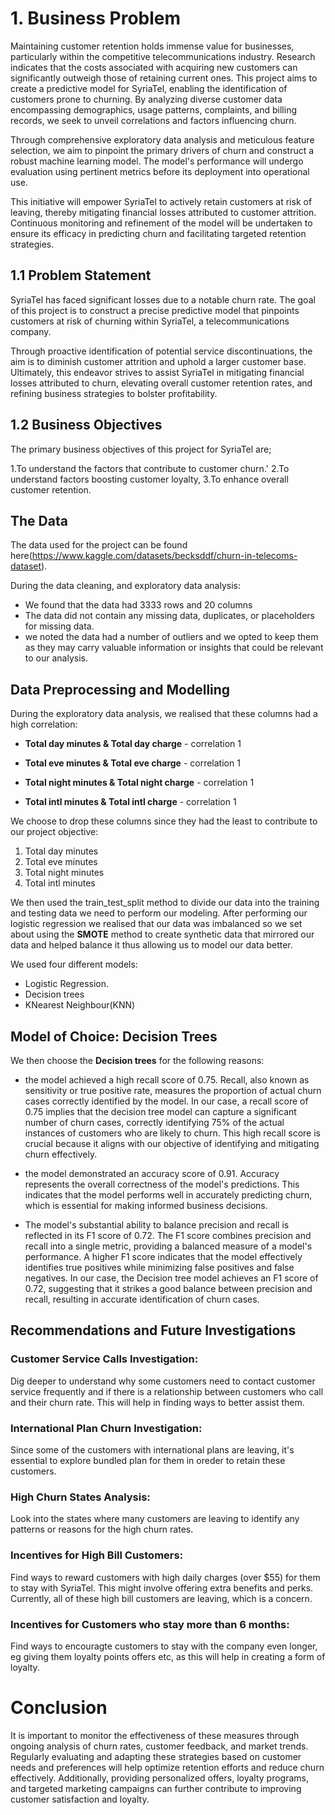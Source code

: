 # 1. Business Problem
Maintaining customer retention holds immense value for businesses, particularly within the competitive telecommunications industry. Research indicates that the costs associated with acquiring new customers can significantly outweigh those of retaining current ones. This project aims to create a predictive model for SyriaTel, enabling the identification of customers prone to churning. By analyzing diverse customer data encompassing demographics, usage patterns, complaints, and billing records, we seek to unveil correlations and factors influencing churn.

Through comprehensive exploratory data analysis and meticulous feature selection, we aim to pinpoint the primary drivers of churn and construct a robust machine learning model. The model's performance will undergo evaluation using pertinent metrics before its deployment into operational use.

This initiative will empower SyriaTel to actively retain customers at risk of leaving, thereby mitigating financial losses attributed to customer attrition. Continuous monitoring and refinement of the model will be undertaken to ensure its efficacy in predicting churn and facilitating targeted retention strategies.

## 1.1 Problem Statement
SyriaTel has faced significant losses due to a notable churn rate. The goal of this project is to construct a precise predictive model that pinpoints customers at risk of churning within SyriaTel, a telecommunications company.

Through proactive identification of potential service discontinuations, the aim is to diminish customer attrition and uphold a larger customer base. Ultimately, this endeavor strives to assist SyriaTel in mitigating financial losses attributed to churn, elevating overall customer retention rates, and refining business strategies to bolster profitability.

## 1.2 Business Objectives
The primary business objectives of this project for SyriaTel are;

1.To understand the factors that contribute to customer churn.'
2.To understand factors boosting customer loyalty,
3.To enhance overall customer retention.

## The Data
The data used for the project can be found here(https://www.kaggle.com/datasets/becksddf/churn-in-telecoms-dataset).

During the data cleaning, and exploratory data analysis:
* We found that the data had 3333 rows and 20 columns
* The data did not contain any missing data, duplicates, or placeholders for missing data.
* we noted the data had a number of outliers and we opted to keep them as they may carry valuable information or insights that could be relevant to our analysis.


## Data Preprocessing and Modelling
During the exploratory data analysis, we realised that these columns had a high correlation:

* **Total day minutes & Total day charge** - correlation 1 

* **Total eve minutes & Total eve charge** - correlation 1 

* **Total night minutes & Total night charge** - correlation 1

* **Total intl minutes & Total intl charge** - correlation 1 

We choose to drop these columns since they had the least to contribute to our project objective:

1. Total day minutes 
2. Total eve minutes 
3. Total night minutes 
4. Total intl minutes 

We then used the train_test_split method to divide our data into the training and testing data we need to perform our modeling.
After performing our logistic regression we realised that our data was imbalanced so we set about using the **SMOTE** method to create synthetic data that mirrored our data and helped balance it thus allowing us to model our data better.

We used four different models:
* Logistic Regression.
* Decision trees
* KNearest Neighbour(KNN)
  
## Model of Choice: Decision Trees
We then choose the **Decision trees** for the following reasons:

* the model achieved a high recall score of 0.75. Recall, also known as sensitivity or true positive rate, measures the proportion of actual churn cases correctly identified by the model. In our case, a recall score of 0.75 implies that the decision tree model can capture a significant number of churn cases, correctly identifying 75% of the actual instances of customers who are likely to churn. This high recall score is crucial because it aligns with our objective of identifying and mitigating churn effectively.

* the model demonstrated an accuracy score of 0.91. Accuracy represents the overall correctness of the model's predictions. This indicates that the model performs well in accurately predicting churn, which is essential for making informed business decisions.

 * The model's substantial ability to balance precision and recall is reflected in its F1 score of 0.72. The F1 score combines precision and recall into a single metric, providing a balanced measure of a model's performance. A higher F1 score indicates that the model effectively identifies true positives while minimizing false positives and false negatives. In our case, the Decision tree model achieves an F1 score of 0.72, suggesting that it strikes a good balance between precision and recall, resulting in accurate identification of churn cases.
  


 ## Recommendations and Future Investigations
 
### Customer Service Calls Investigation:
Dig deeper to understand why some customers need to contact customer service frequently and if there is a relationship between customers who call and their churn rate. This will help in finding ways to better assist them.

### International Plan Churn Investigation:
Since some of the customers with international plans are leaving, it's essential to explore bundled plan for them in oreder to retain these customers.

### High Churn States Analysis:
Look into the states where many customers are leaving to identify any patterns or reasons for the high churn rates.

### Incentives for High Bill Customers:
Find ways to reward customers with high daily charges (over $55) for them to stay with SyriaTel. This might involve offering extra benefits and perks. Currently, all of these high bill customers are leaving, which is a concern.

### Incentives for Customers who stay more than 6 months:
Find ways to encouragte customers to stay with the company even longer, eg giving them loyalty points offers etc, as this will help in creating a form of loyalty.

# Conclusion

It is important to monitor the effectiveness of these measures through ongoing analysis of churn rates, customer feedback, and market trends. Regularly evaluating and adapting these strategies based on customer needs and preferences will help optimize retention efforts and reduce churn effectively. Additionally, providing personalized offers, loyalty programs, and targeted marketing campaigns can further contribute to improving customer satisfaction and loyalty.